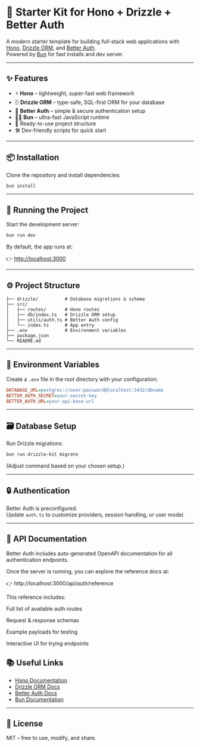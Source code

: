 # 🚀 Starter Kit for Hono + Drizzle + Better Auth

A modern starter template for building full-stack web applications with [Hono](https://hono.dev/), [Drizzle ORM](https://orm.drizzle.team/), and [Better Auth](https://better-auth.com/).  
Powered by [Bun](https://bun.sh/) for fast installs and dev server.  

---

## ✨ Features

- ⚡ **Hono** – lightweight, super-fast web framework
- 🗄 **Drizzle ORM** – type-safe, SQL-first ORM for your database
- 🔑 **Better Auth** – simple & secure authentication setup
- 🧑‍💻 **Bun** – ultra-fast JavaScript runtime
- 📂 Ready-to-use project structure
- 🛠 Dev-friendly scripts for quick start

---

## 📦 Installation

Clone the repository and install dependencies:

```sh
bun install
```

---

## 🏃 Running the Project

Start the development server:

```sh
bun run dev
```

By default, the app runs at:

👉 [http://localhost:3000](http://localhost:3000)

---

## ⚙️ Project Structure

```
├── drizzle/          # Database migrations & schema
├── src/
│   ├── routes/       # Hono routes
│   ├── db/index.ts   # Drizzle ORM setup
│   ├── utils/auth.ts # Better Auth config
│   └── index.ts      # App entry
├── .env              # Environment variables
├── package.json
└── README.md
```

---

## 🔧 Environment Variables

Create a `.env` file in the root directory with your configuration:

```ini
DATABASE_URL=postgres://user:password@localhost:5432/dbname
BETTER_AUTH_SECRET=your-secret-key
BETTER_AUTH_URL=your-api-base-url
```

---

## 🗃 Database Setup

Run Drizzle migrations:

```sh
bun run drizzle-kit migrate
```

(Adjust command based on your chosen setup.)

---

## 🔒 Authentication

Better Auth is preconfigured.  
Update `auth.ts` to customize providers, session handling, or user model.

---

## 📖 API Documentation

Better Auth includes auto-generated OpenAPI documentation for all authentication endpoints.

Once the server is running, you can explore the reference docs at:

👉 http://localhost:3000/api/auth/reference

This reference includes:

Full list of available auth routes

Request & response schemas

Example payloads for testing

Interactive UI for trying endpoints

## 📚 Useful Links

- [Hono Documentation](https://hono.dev/)
- [Drizzle ORM Docs](https://orm.drizzle.team/)
- [Better Auth Docs](https://better-auth.com/)
- [Bun Documentation](https://bun.sh/docs)

---

## 📜 License

MIT – free to use, modify, and share.  
